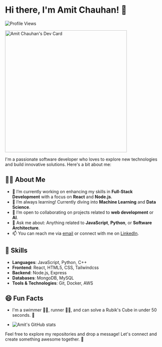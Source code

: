 # Hi there, I'm Amit Chauhan! 👋

![Profile Views](https://komarev.com/ghpvc/?username=AmitChauhan63390)

<a href="https://app.daily.dev/amitchauhan83"><img src="https://api.daily.dev/devcards/57c521c469a649bc8863936d97664fc6.png?r=ucb" width="400" alt="Amit Chauhan's Dev Card"/></a>

I'm a passionate software developer who loves to explore new technologies and build innovative solutions. Here's a bit about me:

## 👨‍💻 About Me
- 🔭 I’m currently working on enhancing my skills in **Full-Stack Development** with a focus on **React** and **Node.js**.
- 🌱 I’m always learning! Currently diving into **Machine Learning** and **Data Science**.
- 👯 I’m open to collaborating on projects related to **web development** or **AI**.
- 💬 Ask me about: Anything related to **JavaScript**, **Python**, or **Software Architecture**.
- 📫 You can reach me via [email](mailto:amit63390@gmail.com) or connect with me on [LinkedIn](https://www.linkedin.com/in/amit-chauhan01/).

## 🚀 Skills
- **Languages**: JavaScript, Python, C++
- **Frontend**: React, HTML5, CSS, Tailwindcss
- **Backend**: Node.js, Express
- **Databases**: MongoDB, MySQL
- **Tools & Technologies**: Git, Docker, AWS

## 😄 Fun Facts
- I'm a swimmer 🏊‍♂️, runner 🏃‍♂️, and can solve a Rubik's Cube in under 50 seconds. 🧩

- ![Amit's GitHub stats](https://github-readme-stats.vercel.app/api?username=AmitChauhan63390&show_icons=true&theme=radical)


Feel free to explore my repositories and drop a message! Let's connect and create something awesome together. 🌟
